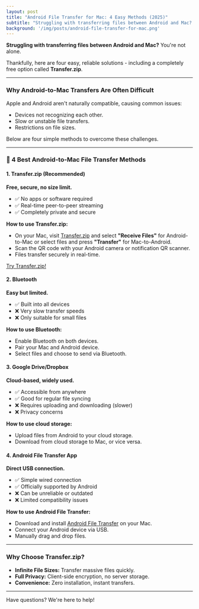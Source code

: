 ```yaml
---
layout: post
title: "Android File Transfer for Mac: 4 Easy Methods (2025)"
subtitle: "Struggling with transferring files between Android and Mac? You're not alone."
background: '/img/posts/android-file-transfer-for-mac.png'
---
```


**Struggling with transferring files between Android and Mac?** You're not alone.

Thankfully, here are four easy, reliable solutions - including a completely free option called **Transfer.zip**.

---

### Why Android-to-Mac Transfers Are Often Difficult

Apple and Android aren't naturally compatible, causing common issues:

- Devices not recognizing each other.
- Slow or unstable file transfers.
- Restrictions on file sizes.

Below are four simple methods to overcome these challenges.

---

### 📂 4 Best Android-to-Mac File Transfer Methods

#### 1. **Transfer.zip (Recommended)**

**Free, secure, no size limit.**

- ✅ No apps or software required
- ✅ Real-time peer-to-peer streaming
- ✅ Completely private and secure

**How to use Transfer.zip:**

- On your Mac, visit [Transfer.zip](https://transfer.zip) and select **"Receive Files"** for Android-to-Mac or select files and press **"Transfer"** for Mac-to-Android.
- Scan the QR code with your Android camera or notification QR scanner.
- Files transfer securely in real-time.

<a href="https://transfer.zip/" class="btn btn-primary" target="_blank">Try Transfer.zip!</a>

#### 2. **Bluetooth**

**Easy but limited.**

- ✅ Built into all devices
- ❌ Very slow transfer speeds
- ❌ Only suitable for small files

**How to use Bluetooth:**

- Enable Bluetooth on both devices.
- Pair your Mac and Android device.
- Select files and choose to send via Bluetooth.

#### 3. **Google Drive/Dropbox**

**Cloud-based, widely used.**

- ✅ Accessible from anywhere
- ✅ Good for regular file syncing
- ❌ Requires uploading and downloading (slower)
- ❌ Privacy concerns

**How to use cloud storage:**

- Upload files from Android to your cloud storage.
- Download from cloud storage to Mac, or vice versa.

#### 4. **Android File Transfer App**

**Direct USB connection.**

- ✅ Simple wired connection
- ✅ Officially supported by Android
- ❌ Can be unreliable or outdated
- ❌ Limited compatibility issues

**How to use Android File Transfer:**

- Download and install [Android File Transfer](https://www.android.com/filetransfer/) on your Mac.
- Connect your Android device via USB.
- Manually drag and drop files.

---

### Why Choose Transfer.zip?

- **Infinite File Sizes:** Transfer massive files quickly.
- **Full Privacy:** Client-side encryption, no server storage.
- **Convenience:** Zero installation, instant transfers.

---

Have questions? We're here to help!

